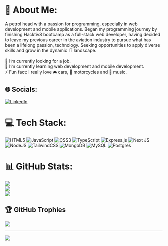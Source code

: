 # 💫 About Me:
A petrol head with a passion for programming, especially in web development and mobile applications. Began my programming journey by finishing Hacktiv8 bootcamp as a full-stack web developer, having decided to leave my previous career in the aviation industry to pursue what has been a lifelong passion, technology. Seeking opportunities to apply diverse skills and grow in the dynamic IT landscape.<br><br>🔭 I’m currently looking for a job.<br>🌱 I’m currently learning web development and mobile development.<br>⚡ Fun fact: I really love 🚘 cars, 🛵 motorcycles and 🎸 music.


## 🌐 Socials:
[![LinkedIn](https://img.shields.io/badge/LinkedIn-%230077B5.svg?logo=linkedin&logoColor=white)](https://linkedin.com/in/rafizuaf) 

# 💻 Tech Stack:
![HTML5](https://img.shields.io/badge/html5-%23E34F26.svg?style=for-the-badge&logo=html5&logoColor=white) ![JavaScript](https://img.shields.io/badge/javascript-%23323330.svg?style=for-the-badge&logo=javascript&logoColor=%23F7DF1E) ![CSS3](https://img.shields.io/badge/css3-%231572B6.svg?style=for-the-badge&logo=css3&logoColor=white) ![TypeScript](https://img.shields.io/badge/typescript-%23007ACC.svg?style=for-the-badge&logo=typescript&logoColor=white) ![Express.js](https://img.shields.io/badge/express.js-%23404d59.svg?style=for-the-badge&logo=express&logoColor=%2361DAFB) ![Next JS](https://img.shields.io/badge/Next-black?style=for-the-badge&logo=next.js&logoColor=white) ![NodeJS](https://img.shields.io/badge/node.js-6DA55F?style=for-the-badge&logo=node.js&logoColor=white) ![TailwindCSS](https://img.shields.io/badge/tailwindcss-%2338B2AC.svg?style=for-the-badge&logo=tailwind-css&logoColor=white) ![MongoDB](https://img.shields.io/badge/MongoDB-%234ea94b.svg?style=for-the-badge&logo=mongodb&logoColor=white) ![MySQL](https://img.shields.io/badge/mysql-%2300000f.svg?style=for-the-badge&logo=mysql&logoColor=white) ![Postgres](https://img.shields.io/badge/postgres-%23316192.svg?style=for-the-badge&logo=postgresql&logoColor=white)
# 📊 GitHub Stats:
![](https://github-readme-stats.vercel.app/api?username=rafizuaf&theme=dark&hide_border=true&include_all_commits=true&count_private=true)<br/>
![](https://github-readme-streak-stats.herokuapp.com/?user=rafizuaf&theme=dark&hide_border=true)<br/>
![](https://github-readme-stats.vercel.app/api/top-langs/?username=rafizuaf&theme=dark&hide_border=true&include_all_commits=true&count_private=true&layout=compact)

## 🏆 GitHub Trophies
![](https://github-profile-trophy.vercel.app/?username=rafizuaf&theme=radical&no-frame=false&no-bg=true&margin-w=4)

---
[![](https://visitcount.itsvg.in/api?id=rafizuaf&icon=2&color=12)](https://visitcount.itsvg.in)

<!-- Proudly created with GPRM ( https://gprm.itsvg.in ) -->
